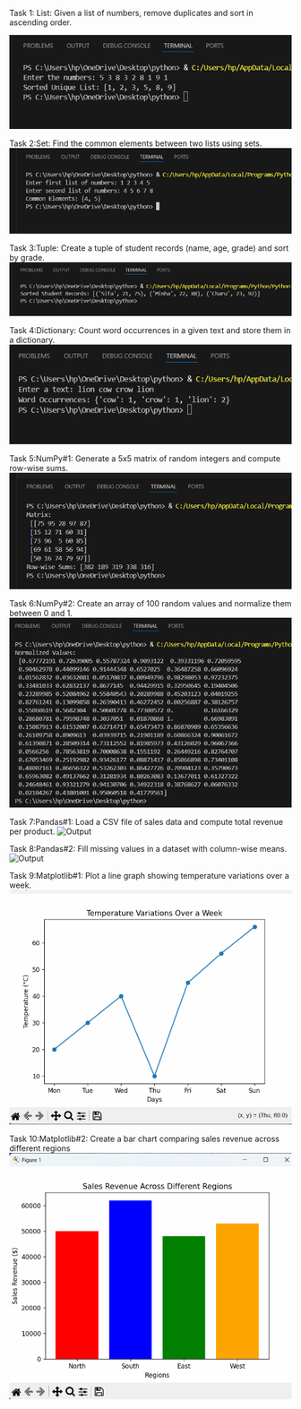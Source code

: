 Task 1: List: Given a list of numbers, remove duplicates and sort in ascending order.

![Output](https://github.com/minhaakter/Ai-lab/blob/main/clp%202/screenshot/task%2001.png)

Task 2:Set: Find the common elements between two lists using sets. 
![Output](https://github.com/minhaakter/Ai-lab/blob/main/clp%202/screenshot/task%2002.png)

Task 3:Tuple: Create a tuple of student records (name, age, grade) and sort by grade.
![Output](https://github.com/minhaakter/Ai-lab/blob/main/clp%202/screenshot/task%2003.png)

Task 4:Dictionary: Count word occurrences in a given text and store them in a dictionary.
![Output](https://github.com/minhaakter/Ai-lab/blob/main/clp%202/screenshot/task%2004.png)

Task 5:NumPy#1: Generate a 5x5 matrix of random integers and compute row-wise sums.
![Output](https://github.com/minhaakter/Ai-lab/blob/main/clp%202/screenshot/task%2005.png)

Task 6:NumPy#2: Create an array of 100 random values and normalize them between 0 and 1.
![Output](https://github.com/minhaakter/Ai-lab/blob/main/clp%202/screenshot/task%2006.png)

Task 7:Pandas#1: Load a CSV file of sales data and compute total revenue per product.
![Output](https://github.com/minhaakter/Ai-lab/blob/main/clp%202/screenshot/task%2007.png)

Task 8:Pandas#2: Fill missing values in a dataset with column-wise means.
![Output](https://github.com/minhaakter/Ai-lab/blob/main/clp%202/screenshot/task%2008.png)

Task 9:Matplotlib#1: Plot a line graph showing temperature variations over a week.
![Output](https://github.com/minhaakter/Ai-lab/blob/main/clp%202/screenshot/task%2009.png)

Task 10:Matplotlib#2: Create a bar chart comparing sales revenue across different regions
![Output](https://github.com/minhaakter/Ai-lab/blob/main/clp%202/screenshot/task%2010.png)
